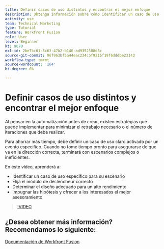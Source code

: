 ```yaml
---
title: Definir casos de uso distintos y encontrar el mejor enfoque
description: Obtenga información sobre cómo identificar un caso de uso específico para su escenario, determinar el diseño correcto y ofrecer a los interesados los mejores consejos en [!DNL Adobe Workfront Fusion].
activity: use
team: Technical Marketing
type: Tutorial
feature: Workfront Fusion
role: User
level: Beginner
kt: 9070
exl-id: 2be7bc61-5c63-47b2-b140-ad9352508d5c
source-git-commit: 96f963bf5a44eac234cbf9215f19f6dddbe23143
workflow-type: tm+mt
source-wordcount: '164'
ht-degree: 0%

---
```


# Definir casos de uso distintos y encontrar el mejor enfoque

Al pensar en la automatización antes de crear, existen estrategias que puede implementar para minimizar el retrabajo necesario o el número de iteraciones que debe realizar.

Para ahorrar más tiempo, debe definir un caso de uso claro activado por un evento específico. Cuando no tome tiempo pronto para asegurarse de que va en la dirección correcta, terminará con escenarios complejos o ineficientes.

En este vídeo, aprenderá a:

* Identificar un caso de uso específico para su escenario
* Elija el módulo de déclencheur correcto
* Determinar el diseño adecuado para un alto rendimiento
* Impugnar las hipótesis y ofrecer a los interesados el mejor asesoramiento

>[!VIDEO](https://video.tv.adobe.com/v/335311/?quality=12)

## ¿Desea obtener más información? Recomendamos lo siguiente:

[Documentación de Workfront Fusion](https://experienceleague.adobe.com/docs/workfront/using/adobe-workfront-fusion/workfront-fusion-2.html?lang=en)
